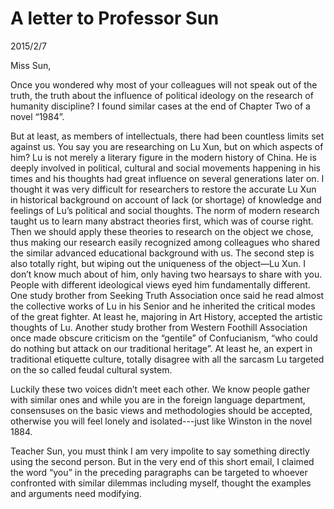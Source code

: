 # A letter to Professor Sun
2015/2/7

Miss Sun,

Once you wondered why most of your colleagues will not speak out of the truth, the truth about the influence of political ideology on the research of humanity discipline? I found similar cases at the end of Chapter Two of a novel “1984”.

But at least, as members of intellectuals, there had been countless limits set against us. You say you are researching on Lu Xun, but on which aspects of him? Lu is not merely a literary figure in the modern history of China. He is deeply involved in political, cultural and social movements happening in his times and his thoughts had great influence on several generations later on. I thought it was very difficult for researchers to restore the accurate Lu Xun in historical background on account of lack (or shortage) of knowledge and feelings of Lu’s political and social thoughts. The norm of modern research taught us to learn many abstract theories first, which was of course right. Then we should apply these theories to research on the object we chose, thus making our research easily recognized among colleagues who shared the similar advanced educational background with us. The second step is also totally right, but wiping out the uniqueness of the object—Lu Xun.
I don’t know much about of him, only having two hearsays to share with you. People with different ideological views eyed him fundamentally different. One study brother from Seeking Truth Association once said he read almost the collective works of Lu in his Senior and he inherited the critical modes of the great fighter. At least he, majoring in Art History, accepted the artistic thoughts of Lu. Another study brother from Western Foothill Association once made obscure criticism on the “gentile” of Confucianism, “who could do nothing but attack on our traditional heritage”. At least he, an expert in traditional etiquette culture, totally disagree with all the sarcasm Lu targeted on the so called feudal cultural system.

Luckily these two voices didn’t meet each other. We know people gather with similar ones and while you are in the foreign language department, consensuses on the basic views and methodologies should be accepted, otherwise you will feel lonely and isolated---just like Winston in the novel 1884.

Teacher Sun, you must think I am very impolite to say something directly using the second person. But in the very end of this short email, I claimed the word “you” in the preceding paragraphs can be targeted to whoever confronted with similar dilemmas including myself, thought the examples and arguments need modifying.     
